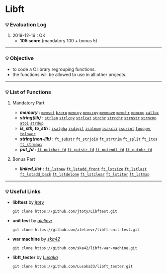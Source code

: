 # Libft

### :bulb: Evaluation Log
1. 2019-12-16 : OK
	- **105 score** (mandatory 100 + bonus 5)
---

### :bulb: Objective
- to code a C library regrouping functions.
- the functions will be allowed to use in all other projects.
---

### :bulb: List of Functions
1. Mandatory Part
	- ***memory*** : 
	[`memset`](./src/mem/ft_memset.c) [`bzero`](./src/mem/ft_bzero.c) [`memcpy`](./src/mem/ft_memcpy.c) [`memccpy`](./src/mem/ft_memccpy.c) [`memmove`](./src/mem/ft_memmove.c) [`memchr`](./src/mem/ft_memchr.c) [`memcmp`](./src/mem/ft_memcmp.c) [`calloc`](./src/mem/ft_calloc.c)
	- ***string(lib)*** :
	[`strlen`](./src/str/ft_strlen.c) [`strlcpy`](./src/str/ft_strlcpy.c) [`strlcat`](./src/str/ft_strlcat.c) [`strchr`](./src/str/ft_strchr.c) [`strrchr`](./src/str/ft_strrchr.c) [`strnstr`](./src/str/ft_strnstr.c) [`strncmp`](./src/str/ft_strncmp.c) [`atoi`](./src/str/ft_atoi.c) [`strdup`](./src/str/ft_strdup.c)
	- ***is_sth, to_sth*** : 
	[`isalpha`](./src/char/ft_isalpha.c) [`isdigit`](./src/char/ft_isdigit.c) [`isalnum`](./src/char/ft_isalnum.c) [`isascii`](./src/char/ft_isascii.c) [`isprint`](./src/char/ft_isprint.c) [`toupper`](./src/char/ft_toupper.c) [`tolower`](./src/char/ft_tolower.c)
	- ***string(non-lib)*** : 
	[`ft_substr`](./src/char/ft_substr.c) [`ft_strjoin`](./src/char/ft_strjoin.c) [`ft_strtrim`](./src/char/ft_strtrim.c) [`ft_split`](./src/char/ft_split.c) [`ft_itoa`](./src/conv/ft_itoa.c) [`ft_strmapi`](./src/char/ft_strmapi.c)
	- ***put_fd*** : 
	[`ft_putchar_fd`](./src/print/ft_putchar_fd.c) [`ft_putstr_fd`](./src/print/ft_putstr_fd.c) [`ft_putendl_fd`](./src/print/ft_putendl_fd.c) [`ft_putnbr_fd`](./src/print/ft_putnbr_fd.c)

2. Bonus Part
	- ***linked_list*** :
	[`ft_lstnew`](./src/lst/ft_lstnew.c) [`ft_lstadd_front`](./src/lst/ft_lstadd_front.c) [`ft_lstsize`](./src/lst/ft_lstsize.c) [`ft_lstlast`](./src/lst/ft_lstlast.c) [`ft_lstadd_back`](./src/lst/ft_lstadd_back.c) [`ft_lstdelone`](./src/lst/ft_lstdelone.c) [`ft_lstclear`](./src/lst/ft_lstclear.c) [`ft_lstiter`](./src/lst/ft_lstiter.c) [`ft_lstmap`](./src/lst/ft_lstmap.c)
---

### :bulb: Useful Links
- __libftest__ by [_jtoty_](https://github.com/jtoty/Libftest)
	```
	git clone https://github.com/jtoty/Libftest.git
	```
- __unit test__ by [_alelievr_](https://github.com/alelievr/libft-unit-test)
	```
	git clone https://github.com/alelievr/libft-unit-test.git
	```
- __war machine__ by [_ska42_](https://github.com/ska42/libft-war-machine)
	```
	git clone https://github.com/ska42/libft-war-machine.git
	```
- __libft_tester__ by [_Lusaka_](https://github.com/Lusaka33/libft_tester)
	```
	git clone https://github.com/Lusaka33/libft_tester.git
	```
